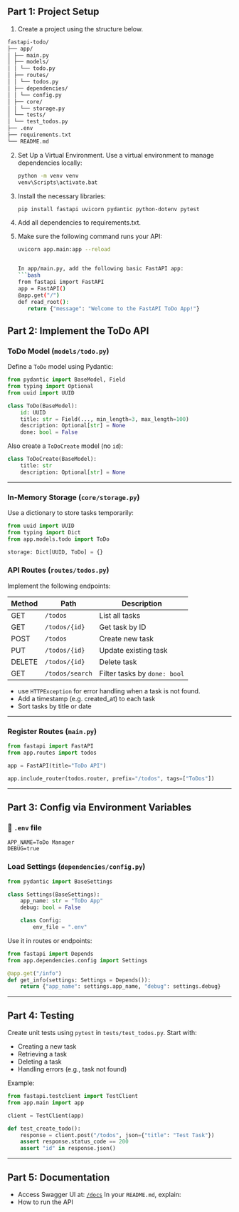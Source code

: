 ## Part 1: Project Setup

1. Create a project using the structure below.
```bash
fastapi-todo/
├── app/
│ ├── main.py
│ ├── models/
│ │ └── todo.py
│ ├── routes/
│ │ └── todos.py
│ ├── dependencies/
│ │ └── config.py
│ ├── core/
│ │ └── storage.py
│ └── tests/
│ └── test_todos.py
├── .env
├── requirements.txt
└── README.md
```


2. Set Up a Virtual Environment. Use a virtual environment to manage dependencies locally:
   ```bash
   python -m venv venv
   venv\Scripts\activate.bat

3. Install the necessary libraries:
   ```bash
   pip install fastapi uvicorn pydantic python-dotenv pytest

4. Add all dependencies to requirements.txt.

5. Make sure the following command runs your API:
   ```bash
   uvicorn app.main:app --reload


   In app/main.py, add the following basic FastAPI app:
   ```bash
   from fastapi import FastAPI
   app = FastAPI()
   @app.get("/")
   def read_root():
      return {"message": "Welcome to the FastAPI ToDo App!"}

## Part 2: Implement the ToDo API

### ToDo Model (`models/todo.py`)

Define a `ToDo` model using Pydantic:

```python
from pydantic import BaseModel, Field
from typing import Optional
from uuid import UUID

class ToDo(BaseModel):
    id: UUID
    title: str = Field(..., min_length=3, max_length=100)
    description: Optional[str] = None
    done: bool = False
```

Also create a `ToDoCreate` model (no `id`):

```python
class ToDoCreate(BaseModel):
    title: str
    description: Optional[str] = None
```
---
### In-Memory Storage (`core/storage.py`)

Use a dictionary to store tasks temporarily:

```python
from uuid import UUID
from typing import Dict
from app.models.todo import ToDo

storage: Dict[UUID, ToDo] = {}
```

### API Routes (`routes/todos.py`)

Implement the following endpoints:

| Method | Path               | Description                   |
|--------|--------------------|-------------------------------|
| GET    | `/todos`           | List all tasks                |
| GET    | `/todos/{id}`      | Get task by ID                |
| POST   | `/todos`           | Create new task               |
| PUT    | `/todos/{id}`      | Update existing task          |
| DELETE | `/todos/{id}`      | Delete task                   |
| GET    | `/todos/search`    | Filter tasks by `done: bool`  |

- use `HTTPException` for error handling when a task is not found.
- Add a timestamp (e.g. created_at) to each task
- Sort tasks by title or date
---
### Register Routes (`main.py`)

```python
from fastapi import FastAPI
from app.routes import todos

app = FastAPI(title="ToDo API")

app.include_router(todos.router, prefix="/todos", tags=["ToDos"])
```
---
## Part 3: Config via Environment Variables
### 📄 `.env` file
```env
APP_NAME=ToDo Manager
DEBUG=true
```

### Load Settings (`dependencies/config.py`)

```python
from pydantic import BaseSettings

class Settings(BaseSettings):
    app_name: str = "ToDo App"
    debug: bool = False

    class Config:
        env_file = ".env"
```

Use it in routes or endpoints:

```python
from fastapi import Depends
from app.dependencies.config import Settings

@app.get("/info")
def get_info(settings: Settings = Depends()):
    return {"app_name": settings.app_name, "debug": settings.debug}
```
---
## Part 4: Testing
Create unit tests using `pytest` in `tests/test_todos.py`.
Start with:
- Creating a new task
- Retrieving a task
- Deleting a task
- Handling errors (e.g., task not found)

Example:
```python
from fastapi.testclient import TestClient
from app.main import app

client = TestClient(app)

def test_create_todo():
    response = client.post("/todos", json={"title": "Test Task"})
    assert response.status_code == 200
    assert "id" in response.json()
```
---
## Part 5: Documentation
- Access Swagger UI at: [`/docs`](http://localhost:8000/docs)
In your `README.md`, explain:
- How to run the API